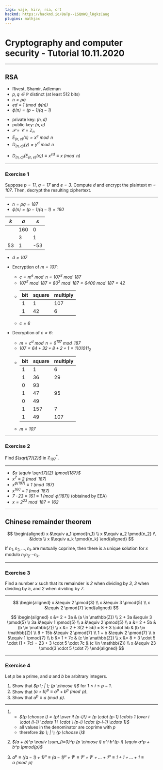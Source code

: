 ```yaml
---
tags: vaje, kirv, rsa, crt
hackmd: https://hackmd.io/8aTp--1SQmWQ_lHgkzCaug
plugins: mathjax
---
```

# Cryptography and computer security - Tutorial 10.11.2020

---

## RSA

* Rivest, Shamir, Adleman
* <i>$p, q \in \mathbb{P}$</i> distinct (at least 512 bits)
* <i>$n = pq$</i>
* <i>$ed \equiv 1 \pmod{\phi(n)}$</i>
* <i>$\phi(n) = (p-1) (q-1)$</i>

- private key: <i>$(n, d)$</i>
- public key: <i>$(n, e)$</i>
- <i>$\mathcal{P} = \mathcal{C} = \mathbb{Z}_n$</i>
- <i>$E_{(n, e)}(x) = x^e \bmod{n}$</i>
- <i>$D_{(n, d)}(y) = y^d \bmod{n}$</i>

+ <i>$D_{(n, d)}(E_{(n, e)}(x)) \equiv x^{ed} \equiv x \pmod{n}$</i>

---

### Exercise 1

Suppose <i>$p = 11$</i>, <i>$q = 17$</i> and <i>$e = 3$</i>. Compute <i>$d$</i> and encrypt the plaintext <i>$m = 107$</i>. Then, decrypt the resulting ciphertext.

----

* <i>$n = pq = 187$</i>
* <i>$\phi(n) = (p-1)(q-1) = 160$</i>

| $k$ | $a$ | $s$ |
| --- | --- | --- |
|     | 160 |   0 |
|     |   3 |   1 |
| 53  |   1 | -53 |

* <i>$d = 107$</i>

- Encryption of <i>$m = 107$</i>:
    + <i>$c = m^e \bmod{n} = 107^3 \bmod{187}$</i>
    + <i>$107^2 \bmod{187} = 80^2 \bmod{187} = 6400 \bmod{187} = 42$</i>
    + | bit | square | multiply |
      | --- | ------ | -------- |
      | 1   | $1$    | $107$    |
      | 1   | $42$   | $6$      |
    + <i>$c = 6$</i>

- Decryption of <i>$c = 6$</i>:
    + <i>$m = c^d \bmod{n} = 6^{107} \bmod{187}$</i>
    + <i>$107 = 64 + 32 + 8 + 2 + 1 = 1101011_2$</i>
    + | bit | square | multiply |
      | --- | ------ | -------- |
      | 1   | $1$    | $6$      |
      | 1   | $36$   | $29$     |
      | 0   | $93$
      | 1   | $47$   | $95$     |
      | 0   | $49$
      | 1   | $157$  | $7$      |
      | 1   | $49$   | $107$    |
    + <i>$m = 107$</i>

---

### Exercise 2

Find <i>$\sqrt[7]{2}$</i> in <i>$\mathbb{Z}_{187}^*$</i>.

----

* <i>$x \equiv \sqrt[7]{2} \pmod{187}$</i>
* <i>$x^7 \equiv 2 \pmod{187}$</i>
* <i>$x^{\phi(187)} \equiv 1 \pmod{187}$</i>
* <i>$x^{160} \equiv 1 \pmod{187}$</i>
* <i>$7 \cdot 23 \equiv 161 \equiv 1 \pmod{\phi(187)}$</i> (obtained by EEA)
* <i>$x = 2^{23} \bmod{187} = 162$</i>

---

## Chinese remainder theorem

$$
\begin{aligned}
x &\equiv a_1 \pmod{n_1} \\
x &\equiv a_2 \pmod{n_2} \\
&\dots \\
x &\equiv a_k \pmod{n_k}
\end{aligned}
$$

If <i>$n_1, n_2, \dots, n_k$</i> are mutually coprime, then there is a unique solution for <i>$x$</i> modulo <i>$n_1 n_2 \cdots n_k$</i>.

---

### Exercise 3

Find a number <i>$x$</i> such that its remainder is <i>$2$</i> when dividing by <i>$3$</i>, <i>$3$</i> when dividing by <i>$5$</i>, and <i>$2$</i> when dividing by <i>$7$</i>.

----

$$
\begin{aligned}
x &\equiv 2 \pmod{3} \\
x &\equiv 3 \pmod{5} \\
x &\equiv 2 \pmod{7}
\end{aligned}
$$

$$
\begin{aligned}
x &= 2 + 3a & (a \in \mathbb{Z}) \\
2 + 3a &\equiv 3 \pmod{5} \\
3a &\equiv 1 \pmod{5} \\
a &\equiv 2 \pmod{5} \\
a &= 2 + 5b & (b \in \mathbb{Z}) \\
x &= 2 + 3(2 + 5b) = 8 + 3 \cdot 5b & (b \in \mathbb{Z}) \\
8 + 15b &\equiv 2 \pmod{7} \\
1 + b &\equiv 2 \pmod{7} \\
b &\equiv 1 \pmod{7} \\
b &= 1 + 7c & (c \in \mathbb{Z}) \\
x &= 8 + 3 \cdot 5 \cdot (1 + 7c) = 23 + 3 \cdot 5 \cdot 7c & (c \in \mathbb{Z}) \\
x &\equiv 23 \pmod{3 \cdot 5 \cdot 7}
\end{aligned}
$$

---

### Exercise 4

Let <i>$p$</i> be a prime, and <i>$a$</i> and <i>$b$</i> be arbitrary integers.

1. Show that <i>$p \; | \; {p \choose i}$</i> for <i>$1 \le i \le p-1$</i>.
2. Show that <i>$(a + b)^p \equiv a^p + b^p \pmod{p}$</i>.
3. Show that <i>$a^p \equiv a \pmod{p}$</i>.

----

1. * <i>${p \choose i} = {p! \over i! (p-i)!} = {p \cdot (p-1) \cdots 1 \over i \cdot (i-1) \cdots 1 \ \cdot \ (p-i) \cdot (p-i-1) \cdots 1}$</i>
    * all values in the denominator are coprime with <i>$p$</i>
    * therefore <i>$p \; | \; {p \choose i}$</i>

2. <i>$(a + b)^p \equiv \sum_{i=0}^p {p \choose i} a^i b^{p-i} \equiv a^p + b^p \pmod{p}$</i>

3. <i>$a^p \equiv ((a-1) + 1)^p \equiv (a-1)^p + 1^p \equiv 1^p + 1^p + \dots + 1^p \equiv 1 + 1 + \dots + 1 \equiv a \pmod{p}$</i>

